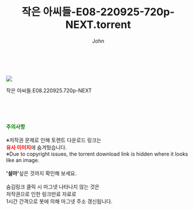 ﻿---
layout: post
title:  "    작은 아씨들-E08-220925-720p-NEXT.torrent"
author: John
categories: [ 드라마 ]
tags: [  ]
image: https://torrentrj55.com/uploadfile/full/d768f22b5a1952c178d1923acf7aba641022e6d3.jpg 
description: "    작은 아씨들-E08-220925-720p-NEXT torrent 정보 공유"
toc: true
toc_sticky: true
---

<br>
<p><img src="https://torrentrj55.com/uploadfile/full/d768f22b5a1952c178d1923acf7aba641022e6d3.jpg"/></p>
 작은 아씨들.E08.220925.720p-NEXT  
    
<br><br><br>
<p data-ke-size="size16"><b><span style="color: green;">주의사항</span></b><br /><br />※저작권 문제로 인해 토렌트 다운로드 링크는<br /><b><span style="color: red;">유사 이미지</span></b>에 숨겨뒀습니다.<br />※Due to copyright issues, the torrent download link is hidden where it looks like an image.<br /><br /><b>'설마'</b>싶은 것까지 확인해 보세요.<br /><br />숨김링크 클릭 시 마그넷 나타나지 않는 것은<br />저작권으로 인한 링크만료 자료로<br />1시간 간격으로 봇에 의해 마그넷 주소 갱신됩니다.</p>
